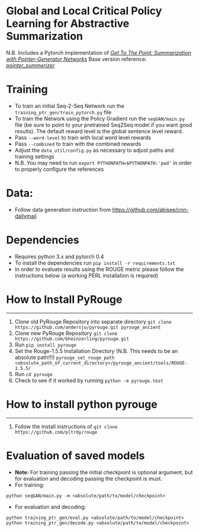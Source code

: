 # Global and Local Critical Policy Learning for Abstractive Summarization


N.B.
Includes a Pytorch implementation of *[Get To The Point: Summarization with Pointer-Generator Networks](https://arxiv.org/abs/1704.04368)*
Base version reference: *[pointer_summerizer](https://github.com/atulkum/pointer_summarizer)*

# Training
* To train an initial Seq-2-Seq Network run the `training_ptr_gen/train_pytorch.py` file
* To train the Network using the Policy Gradient run the `seqGAN/main.py` file (be sure to point to your pretrained Seq2Seq model if you want good results). The default reward level is the global sentence level reward. 
* Pass `--word-level` to train with local word level rewards
* Pass `--combined` to train with the combined rewards
* Adjust the `data_util/config.py` as necessary to adjust paths and training settings
* N.B. You may need to run `export PYTHONPATH=$PYTHONPATH:'pwd'` in order to properly configure the references


# Data:
* Follow data generation instruction from https://github.com/abisee/cnn-dailymail 

# Dependencies
* Requires python 3.x and pytorch 0.4
* To install the dependencies run `pip install -r requirements.txt`
* In order to evaluate results using the ROUGE metric please follow the instructions below (a working PERL installation is required)


# How to Install PyRouge
--------------------------------------------
1. Clone old PyRouge Repository into separate directory `git clone https://github.com/andersjo/pyrouge.git pyrouge_ancient`
2. Clone new PyRouge Repository `git clone https://github.com/bheinzerling/pyrouge.git`
3. Run `pip install pyrouge`
4. Set the Rouge-1.5.5 Installation Directory (N.B. This needs to be an absolute path!!!)
  `pyrouge_set_rouge_path <absolute_path_of_current_directory>/pyrouge_ancient/tools/ROUGE-1.5.5/`
5. Run `cd pyrouge`
6. Check to see if it worked by running `python -m pyrouge.test`

# How to install python pyrouge
--------------------------------------------
1. Follow the install instructions of `git clone https://github.com/pltrdy/rouge`


# Evaluation of saved models
* **Note:** For training passing the initial checkpoint is optional argument, but for evaluation and decoding passing the checkpoint is must.
* For training:
```
python seqGAN/main.py -m <absolute/path/to/model/checkpoint>
```
* For evaluation and decoding:
```
python training_ptr_gen/eval.py <absolute/path/to/model/checkpoint>
python training_ptr_gen/decode.py <absolute/path/to/model/checkpoint>
```
